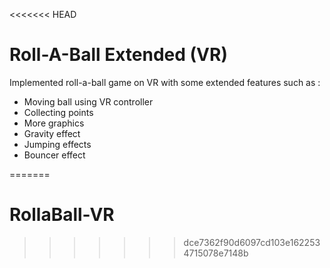 <<<<<<< HEAD
# Roll-A-Ball Extended (VR)
 Implemented roll-a-ball game on VR with some extended features such as :
 * Moving ball using VR controller
 * Collecting points
 * More graphics
 * Gravity effect
 * Jumping effects
 * Bouncer effect
 
=======
# RollaBall-VR
>>>>>>> dce7362f90d6097cd103e1622534715078e7148b
